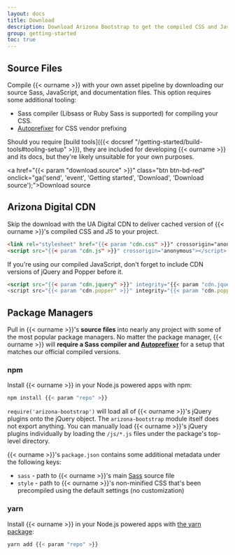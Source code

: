 ```yaml
---
layout: docs
title: Download
description: Download Arizona Bootstrap to get the compiled CSS and JavaScript, source code, or include it with your favorite package managers like npm, RubyGems, and more.
group: getting-started
toc: true
---
```


## Source Files

Compile {{< ourname >}} with your own asset pipeline by downloading our source Sass, JavaScript, and documentation files. This option requires some additional tooling:

- Sass compiler (Libsass or Ruby Sass is supported) for compiling your CSS.
- [Autoprefixer](https://github.com/postcss/autoprefixer) for CSS vendor prefixing

Should you require [build tools]({{< docsref "/getting-started/build-tools#tooling-setup" >}}), they are included for developing {{< ourname >}} and its docs, but they're likely unsuitable for your own purposes.

<a href="{{< param "download.source" >}}" class="btn btn-bd-red" onclick="ga('send', 'event', 'Getting started', 'Download', 'Download source');">Download source</a>

## Arizona Digital CDN

Skip the download with the UA Digital CDN to deliver cached version of {{< ourname >}}'s compiled CSS and JS to your project.

```html
<link rel="stylesheet" href="{{< param "cdn.css" >}}" crossorigin="anonymous">
<script src="{{< param "cdn.js" >}}" crossorigin="anonymous"></script>
```

If you're using our compiled JavaScript, don't forget to include CDN versions of jQuery and Popper before it.

```html
<script src="{{< param "cdn.jquery" >}}" integrity="{{< param "cdn.jquery_hash" >}}" crossorigin="anonymous"></script>
<script src="{{< param "cdn.popper" >}}" integrity="{{< param "cdn.popper_hash" >}}" crossorigin="anonymous"></script>
```

## Package Managers

Pull in {{< ourname >}}'s **source files** into nearly any project with some of the most popular package managers. No matter the package manager, {{< ourname >}} will **require a Sass compiler and [Autoprefixer](https://github.com/postcss/autoprefixer)** for a setup that matches our official compiled versions.

### npm

Install {{< ourname >}} in your Node.js powered apps with npm:

```sh
npm install {{< param "repo" >}}
```

`require('arizona-bootstrap')` will load all of {{< ourname >}}'s jQuery plugins onto the jQuery object. The `arizona-bootstrap` module itself does not export anything. You can manually load {{< ourname >}}'s jQuery plugins individually by loading the `/js/*.js` files under the package's top-level directory.

{{< ourname >}}'s `package.json` contains some additional metadata under the following keys:

- `sass` - path to {{< ourname >}}'s main [Sass](https://sass-lang.com/) source file
- `style` - path to {{< ourname >}}'s non-minified CSS that's been precompiled using the default settings (no customization)

### yarn

Install {{< ourname >}} in your Node.js powered apps with [the yarn package](https://yarnpkg.com/en/package/bootstrap):

```sh
yarn add {{< param "repo" >}}
```
